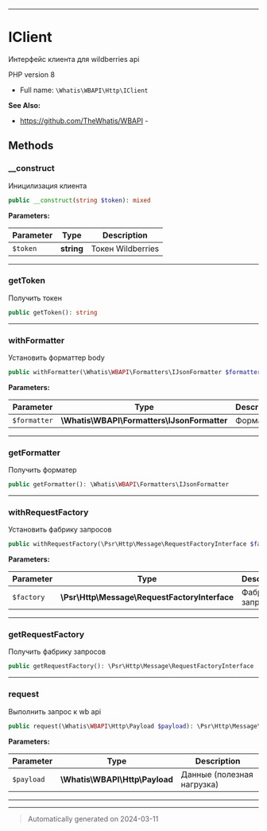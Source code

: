 ***

# IClient

Интерфейс клиента
для wildberries api

PHP version 8

* Full name: `\Whatis\WBAPI\Http\IClient`

**See Also:**

* https://github.com/TheWhatis/WBAPI - 



## Methods


### __construct

Иницилизация клиента

```php
public __construct(string $token): mixed
```








**Parameters:**

| Parameter | Type | Description |
|-----------|------|-------------|
| `$token` | **string** | Токен Wildberries |





***

### getToken

Получить токен

```php
public getToken(): string
```












***

### withFormatter

Установить форматтер body

```php
public withFormatter(\Whatis\WBAPI\Formatters\IJsonFormatter $formatter): static
```








**Parameters:**

| Parameter | Type | Description |
|-----------|------|-------------|
| `$formatter` | **\Whatis\WBAPI\Formatters\IJsonFormatter** | Форматер |





***

### getFormatter

Получить форматер

```php
public getFormatter(): \Whatis\WBAPI\Formatters\IJsonFormatter
```












***

### withRequestFactory

Установить фабрику запросов

```php
public withRequestFactory(\Psr\Http\Message\RequestFactoryInterface $factory): static
```








**Parameters:**

| Parameter | Type | Description |
|-----------|------|-------------|
| `$factory` | **\Psr\Http\Message\RequestFactoryInterface** | Фабрика запросов |





***

### getRequestFactory

Получить фабрику запросов

```php
public getRequestFactory(): \Psr\Http\Message\RequestFactoryInterface
```












***

### request

Выполнить запрос к wb api

```php
public request(\Whatis\WBAPI\Http\Payload $payload): \Psr\Http\Message\ResponseInterface
```








**Parameters:**

| Parameter | Type | Description |
|-----------|------|-------------|
| `$payload` | **\Whatis\WBAPI\Http\Payload** | Данные (полезная нагрузка) |





***


***
> Automatically generated on 2024-03-11

